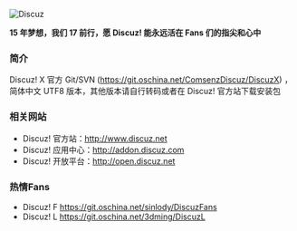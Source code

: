 ![Discuz](http://git.oschina.net/uploads/images/2016/1222/210445_0d4ab69a_1157835.png)

 **15 年梦想，我们 17 前行，愿 Discuz! 能永远活在 Fans 们的指尖和心中** 

### **简介** 

Discuz! X 官方 Git/SVN (https://git.oschina.net/ComsenzDiscuz/DiscuzX) ，简体中文 UTF8 版本，其他版本请自行转码或者在 Discuz! 官方站下载安装包

### **相关网站**
 
- Discuz! 官方站：http://www.discuz.net
- Discuz! 应用中心：http://addon.discuz.com
- Discuz! 开放平台：http://open.discuz.net

### **热情Fans**

- Discuz! F https://git.oschina.net/sinlody/DiscuzFans
- Discuz! L https://git.oschina.net/3dming/DiscuzL